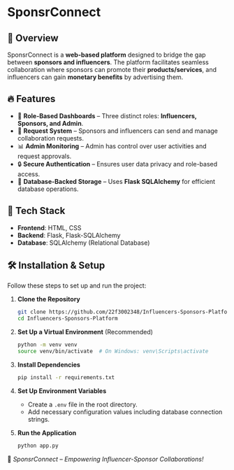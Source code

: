 # SponsrConnect

## 📌 Overview
SponsrConnect is a **web-based platform** designed to bridge the gap between **sponsors and influencers**. The platform facilitates seamless collaboration where sponsors can promote their **products/services**, and influencers can gain **monetary benefits** by advertising them. 

## 🔥 Features
- 🎯 **Role-Based Dashboards** – Three distinct roles: **Influencers, Sponsors, and Admin**.
- 🔗 **Request System** – Sponsors and influencers can send and manage collaboration requests.
- 📊 **Admin Monitoring** – Admin has control over user activities and request approvals.
- 🔒 **Secure Authentication** – Ensures user data privacy and role-based access.
- 📂 **Database-Backed Storage** – Uses **Flask SQLAlchemy** for efficient database operations.

## 🚀 Tech Stack
- **Frontend**: HTML, CSS
- **Backend**: Flask, Flask-SQLAlchemy
- **Database**: SQLAlchemy (Relational Database)

## 🛠️ Installation & Setup
Follow these steps to set up and run the project:

1. **Clone the Repository**
   ```bash
   git clone https://github.com/22f3002348/Influencers-Sponsors-Platform.git
   cd Influencers-Sponsors-Platform
   ```

2. **Set Up a Virtual Environment** (Recommended)
   ```bash
   python -m venv venv
   source venv/bin/activate  # On Windows: venv\Scripts\activate
   ```

3. **Install Dependencies**
   ```bash
   pip install -r requirements.txt
   ```

4. **Set Up Environment Variables**
   - Create a `.env` file in the root directory.
   - Add necessary configuration values including database connection strings.

5. **Run the Application**
   ```bash
   python app.py
   ```

💼 *SponsrConnect – Empowering Influencer-Sponsor Collaborations!*
